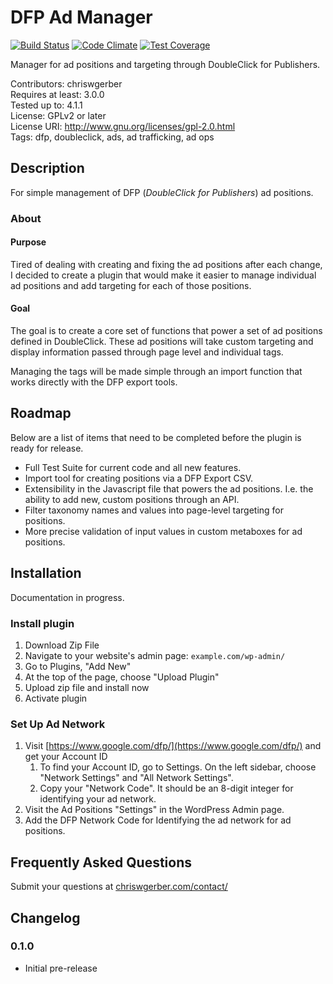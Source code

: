 # DFP Ad Manager

[![Build Status](https://travis-ci.org/ThatGerber/dfp-ads.svg)](https://travis-ci.org/ThatGerber/dfp-ads) [![Code Climate](https://codeclimate.com/github/ThatGerber/dfp-ads/badges/gpa.svg)](https://codeclimate.com/github/ThatGerber/dfp-ads) [![Test Coverage](https://codeclimate.com/github/ThatGerber/dfp-ads/badges/coverage.svg)](https://codeclimate.com/github/ThatGerber/dfp-ads)

Manager for ad positions and targeting through DoubleClick for Publishers.

Contributors: chriswgerber  
Requires at least: 3.0.0  
Tested up to: 4.1.1  
License: GPLv2 or later  
License URI: http://www.gnu.org/licenses/gpl-2.0.html  
Tags: dfp, doubleclick, ads, ad trafficking, ad ops  

## Description

For simple management of DFP (*DoubleClick for Publishers*) ad positions.

### About

#### Purpose

Tired of dealing with creating and fixing the ad positions after each change, I decided to create a plugin that would make it easier to manage individual ad positions and add targeting for each of those positions.

#### Goal

The goal is to create a core set of functions that power a set of ad positions defined in DoubleClick. These ad positions will take custom targeting and display information passed through page level and individual tags.

Managing the tags will be made simple through an import function that works directly with the DFP export tools.

## Roadmap

Below are a list of items that need to be completed before the plugin is ready for release. 

* Full Test Suite for current code and all new features.
* Import tool for creating positions via a DFP Export CSV.
* Extensibility in the Javascript file that powers the ad positions. I.e. the ability to add new, custom positions through an API.
* Filter taxonomy names and values into page-level targeting for positions.
* More precise validation of input values in custom metaboxes for ad positions.

## Installation

Documentation in progress. 

### Install plugin

1. Download Zip File
2. Navigate to your website's admin page: `example.com/wp-admin/`
3. Go to Plugins, "Add New"
4. At the top of the page, choose "Upload Plugin"
5. Upload zip file and install now
6. Activate plugin

### Set Up Ad Network

1. Visit [https://www.google.com/dfp/](https://www.google.com/dfp/) and get your Account ID
    1. To find your Account ID, go to Settings. On the left sidebar, choose "Network Settings" and "All Network Settings". 
    2. Copy your "Network Code". It should be an 8-digit integer for identifying your ad network.
2. Visit the Ad Positions "Settings" in the WordPress Admin page.
3. Add the DFP Network Code for Identifying the ad network for ad positions.


## Frequently Asked Questions

Submit your questions at [chriswgerber.com/contact/](http://www.chriswgerber.com/contact/)

## Changelog

### 0.1.0
* Initial pre-release

[cwg]: http://www.chriswgerber.com/
[dfp-ads]: http://www.chriswgerber.com/dfp-ads